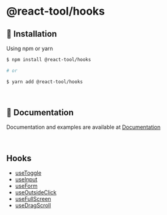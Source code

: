 # @react-tool/hooks

## 🔧 Installation

Using npm or yarn

```bash
$ npm install @react-tool/hooks

# or

$ yarn add @react-tool/hooks
```

<br />

## 📝 Documentation

Documentation and examples are available at [Documentation](https://github.com/react-tool/hooks/tree/main/docs#-documentation)

<br />

## Hooks

- [useToggle](https://github.com/react-tool/hooks/tree/main/docs#usetoggle)
- [useInput](https://github.com/react-tool/hooks/tree/main/docs#useinput)
- [useForm](https://github.com/react-tool/hooks/tree/main/docs#useform)
- [useOutsideClick](https://github.com/react-tool/hooks/tree/main/docs#useoutsideclick)
- [useFullScreen](https://github.com/react-tool/hooks/tree/main/docs#usefullscreen)
- [useDragScroll](https://github.com/react-tool/hooks/tree/main/docs#usedragscroll)
